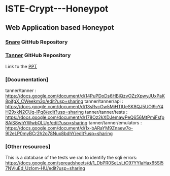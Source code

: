 # ISTE-Crypt---Honeypot

## Web Application based Honeypot

### [Snare](https://github.com/mushorg/snare) GitHub Repository
### [Tanner](https://github.com/mushorg/tanner) GitHub Repository

Link to the [PPT](https://docs.google.com/presentation/d/1p7lpGpCUIuoZUDBXepnVt5U4LUUkdzXcZtD3thsr8x4/edit?usp=sharing)

### [Dcoumentation]
tanner/tanner : https://docs.google.com/document/d/14PuPDoDs6HBiQzvOZzXpwyJUxPaK8pifgX_CWeekm3o/edit?usp=sharing 
tanner/tanner/api : https://docs.google.com/document/d/13sRvcGw5MiHTlUeSK8QJ5UOl9cY4H29xkN2CUq-IPq8/edit?usp=sharing 
tanner/tanner/tests : https://docs.google.com/document/d/178Oz2kXDJemawPeQ656MtPmiFsfp8AiS8whYWwbOLUg/edit?usp=sharing 
tanner/tanner/emulators : https://docs.google.com/document/d/1x-bARaYM9Znaew7o-9I2eLP0myBCr2h2o78Nux8bdhY/edit?usp=sharing 

### [Other resources]
This is a database of the tests we ran to identify the sqli errors:
https://docs.google.com/spreadsheets/d/1_DbPR0SeLsLtC97YYIaHax65Sl57NViuEd_UzIom-HU/edit?usp=sharing
